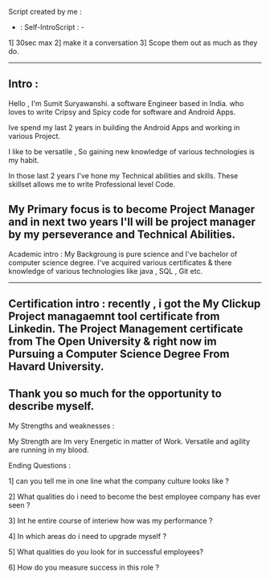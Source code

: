 Script created by me :


- : Self-IntroScript : - 

1] 30sec  max 
2] make it a conversation
3] Scope them out as much as they do.

----------------------------------------------------
Intro :
----------------------------------------------------
Hello , 
I'm Sumit Suryawanshi.
a software Engineer based in India.
who loves to write Cripsy and Spicy code for software and Android Apps.
   
Ive spend my last 2 years in building the Android Apps and working in various Project.

I like to be versatile , So gaining new knowledge of various technologies is my habit.


In those last 2 years I've hone my 
Technical abilities and skills.
These skillset allows me to write Professional level Code.

My Primary focus is to become Project Manager and in next two years I'll will be project manager by my perseverance and Technical Abilities.
----------------------------------------------------
Academic intro :
My Backgroung is pure science and I've bachelor of  computer science degree.
I've acquired various certificates & there knowledge of various technologies like java , SQL , Git etc.

----------------------------------------------------
Certification intro :
recently , 
i got the  My Clickup Project managaemnt tool certificate from Linkedin.
The Project Management certificate from The Open University & right now im Pursuing a Computer Science Degree From Havard University.
 ----------------------------------------------------
Thank you so much for the opportunity to describe myself.
-----------------------------------------------------




My 
Strengths and weaknesses :

My Strength are Im very Energetic in matter of Work.
Versatile and agility are running in my blood.






Ending Questions :


1] can you tell me in one line what the company culture looks like ?


2] What qualities do i need to become the best employee company has ever seen ?

3] Int he entire course of interiew how was my performance ?

4] In which areas do i need to upgrade myself ?


5] What qualities do you look for in successful employees? 

6]  How do you measure success in this role ?